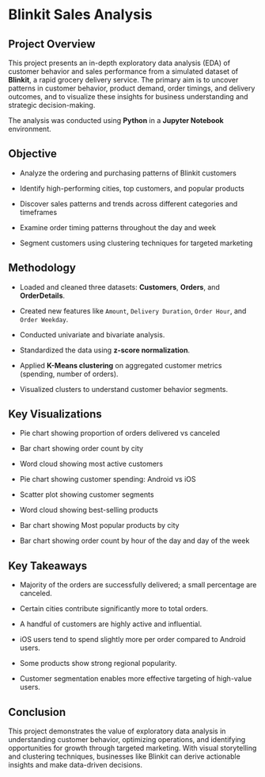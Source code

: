 # Blinkit Sales Analysis

## Project Overview

This project presents an in-depth exploratory data analysis (EDA) of customer behavior and sales performance from a simulated dataset of **Blinkit**, a rapid grocery delivery service. The primary aim is to uncover patterns in customer behavior, product demand, order timings, and delivery outcomes, and to visualize these insights for business understanding and strategic decision-making.

The analysis was conducted using **Python** in a **Jupyter Notebook** environment.

## Objective

* Analyze the ordering and purchasing patterns of Blinkit customers

* Identify high-performing cities, top customers, and popular products

* Discover sales patterns and trends across different categories and timeframes

* Examine order timing patterns throughout the day and week

* Segment customers using clustering techniques for targeted marketing

## Methodology

* Loaded and cleaned three datasets: **Customers**, **Orders**, and **OrderDetails**.

* Created new features like `Amount`, `Delivery Duration`, `Order Hour`, and `Order Weekday`.

* Conducted univariate and bivariate analysis.

* Standardized the data using **z-score normalization**.

* Applied **K-Means clustering** on aggregated customer metrics (spending, number of orders).

* Visualized clusters to understand customer behavior segments.

## Key Visualizations

* Pie chart showing proportion of orders delivered vs canceled

* Bar chart showing order count by city

* Word cloud showing most active customers

* Pie chart showing customer spending: Android vs iOS

* Scatter plot showing customer segments

* Word cloud showing best-selling products

* Bar chart showing Most popular products by city

* Bar chart showing order count by hour of the day and day of the week

## Key Takeaways

* Majority of the orders are successfully delivered; a small percentage are canceled.

* Certain cities contribute significantly more to total orders.

* A handful of customers are highly active and influential.

* iOS users tend to spend slightly more per order compared to Android users.

* Some products show strong regional popularity.

* Customer segmentation enables more effective targeting of high-value users. 

## Conclusion

This project demonstrates the value of exploratory data analysis in understanding customer behavior, optimizing operations, and identifying opportunities for growth through targeted marketing. With visual storytelling and clustering techniques, businesses like Blinkit can derive actionable insights and make data-driven decisions.




